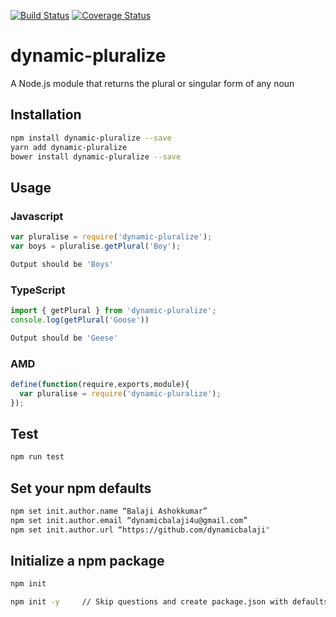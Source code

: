 [![Build Status](https://travis-ci.org/dynamicbalaji/dynamic-pluralize.svg?branch=master)](https://travis-ci.org/dynamicbalaji/dynamic-pluralize)
[![Coverage Status](https://coveralls.io/repos/github/dynamicbalaji/dynamic-pluralize/badge.svg?branch=master)](https://coveralls.io/github/dynamicbalaji/dynamic-pluralize?branch=master)

# dynamic-pluralize

A Node.js module that returns the plural or singular form of any noun

## Installation 
```sh
npm install dynamic-pluralize --save
yarn add dynamic-pluralize
bower install dynamic-pluralize --save
```

## Usage

### Javascript
```javascript
var pluralise = require('dynamic-pluralize');
var boys = pluralise.getPlural('Boy');
```
```sh
Output should be 'Boys'
```

### TypeScript
```typescript
import { getPlural } from 'dynamic-pluralize';
console.log(getPlural('Goose'))
```
```sh
Output should be 'Geese'
```

### AMD
```javascript
define(function(require,exports,module){
  var pluralise = require('dynamic-pluralize');
});
```

## Test 
```sh
npm run test
```

## Set your npm defaults

```sh
npm set init.author.name “Balaji Ashokkumar”
npm set init.author.email “dynamicbalaji4u@gmail.com”
npm set init.author.url “https://github.com/dynamicbalaji"
```

## Initialize a npm package

```sh
npm init
```

```sh
npm init -y     // Skip questions and create package.json with defaults
```

